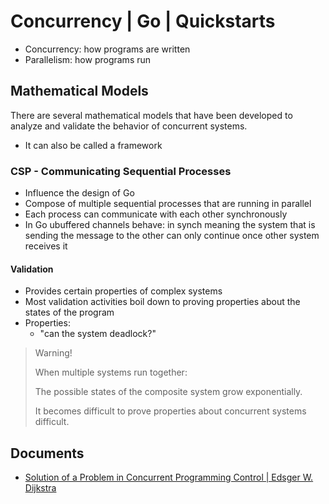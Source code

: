 # Concurrency | Go | Quickstarts
- Concurrency: how programs are written
- Parallelism: how programs run

## Mathematical Models
There are several mathematical models that have been developed to analyze and validate the behavior of concurrent systems.
- It can also be called a framework
### CSP - Communicating Sequential Processes
- Influence the design of Go
- Compose of multiple sequential processes that are running in parallel
- Each process can communicate with each other synchronously
- In Go ubuffered channels behave: in synch meaning the system that is sending the message to the other can only continue once other system receives it
#### Validation
- Provides certain properties of complex systems
- Most validation activities boil down to proving properties about the states of the program
- Properties: 
  - "can the system deadlock?"

> Warning!
>
> When multiple systems run together:
> 
> The possible states of the composite system grow exponentially.
>
> It becomes difficult to prove properties about concurrent systems difficult.

## Documents
- [Solution of a Problem in Concurrent Programming Control | Edsger W. Dijkstra](./Documents/dijkstra.pdf)
